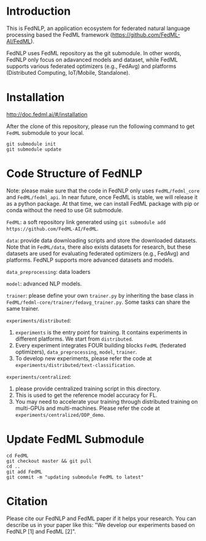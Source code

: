# Introduction
This is FedNLP, an application ecosystem for federated natural language processing based the FedML framework (https://github.com/FedML-AI/FedML).

FedNLP uses FedML repository as the git submodule. In other words, FedNLP only focus on adavanced models and dataset, while FedML supports various
federated optimizers (e.g., FedAvg) and platforms (Distributed Computing, IoT/Mobile, Standalone).

# Installation
http://doc.fedml.ai/#/installation

After the clone of this repository, please run the following command to get `FedML` submodule to your local.
```
git submodule init
git submodule update
```

# Code Structure of FedNLP
Note: please make sure that the code in FedNLP only uses `FedML/fedml_core` and `FedML/fedml_api`.
In near future, once FedML is stable, we will release it as a python package. 
At that time, we can install FedML package with pip or conda without the need to use Git submodule.

`FedML`: a soft repository link generated using `git submodule add https://github.com/FedML-AI/FedML`.


`data`: provide data downloading scripts and store the downloaded datasets.
Note that in `FedML/data`, there also exists datasets for research, but these datasets are used for evaluating federated optimizers (e.g., FedAvg) and platforms.
FedNLP supports more advanced datasets and models.

`data_preprocessing`: data loaders

`model`: advanced NLP models.

`trainer`: please define your own `trainer.py` by inheriting the base class in `FedML/fedml-core/trainer/fedavg_trainer.py`.
Some tasks can share the same trainer.

`experiments/distributed`: 
1. `experiments` is the entry point for training. It contains experiments in different platforms. We start from `distributed`.
1. Every experiment integrates FOUR building blocks `FedML` (federated optimizers), `data_preprocessing`, `model`, `trainer`.
2. To develop new experiments, please refer the code at `experiments/distributed/text-classification`.

`experiments/centralized`: 
1. please provide centralized training script in this directory. 
2. This is used to get the reference model accuracy for FL. 
3. You may need to accelerate your training through distributed training on multi-GPUs and multi-machines. Please refer the code at `experiments/centralized/DDP_demo`.

# Update FedML Submodule
```
cd FedML
git checkout master && git pull
cd ..
git add FedML
git commit -m "updating submodule FedML to latest"
```



# Citation
Please cite our FedNLP and FedML paper if it helps your research.
You can describe us in your paper like this: "We develop our experiments based on FedNLP [1] and FedML [2]".

 